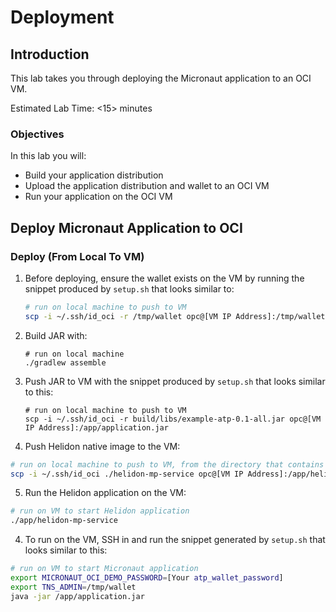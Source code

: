 # Deployment

## Introduction

This lab takes you through deploying the Micronaut application to an OCI VM.

Estimated Lab Time: &lt;15&gt; minutes

### Objectives

In this lab you will:

* Build your application distribution
* Upload the application distribution and wallet to an OCI VM
* Run your application on the OCI VM

## Deploy Micronaut Application to OCI

### Deploy (From Local To VM)

1. Before deploying, ensure the wallet exists on the VM by running the snippet produced by `setup.sh` that looks similar to:

   ```bash
   # run on local machine to push to VM
   scp -i ~/.ssh/id_oci -r /tmp/wallet opc@[VM IP Address]:/tmp/wallet
   ```

2. Build JAR with:

   ```shell script
   # run on local machine
   ./gradlew assemble
   ```

3. Push JAR to VM with the snippet produced by `setup.sh` that looks similar to this:

   ```shell script
   # run on local machine to push to VM
   scp -i ~/.ssh/id_oci -r build/libs/example-atp-0.1-all.jar opc@[VM IP Address]:/app/application.jar
   ```

4. Push Helidon native image to the VM:

```bash
# run on local machine to push to VM, from the directory that contains downloaded native image
scp -i ~/.ssh/id_oci ./helidon-mp-service opc@[VM IP Address]:/app/helidon-mp-service
```

5. Run the Helidon application on the VM:

```bash
# run on VM to start Helidon application
./app/helidon-mp-service
```

4. To run on the VM, SSH in and run the snippet generated by `setup.sh` that looks similar to this:

```bash
# run on VM to start Micronaut application
export MICRONAUT_OCI_DEMO_PASSWORD=[Your atp_wallet_password]
export TNS_ADMIN=/tmp/wallet
java -jar /app/application.jar
```
